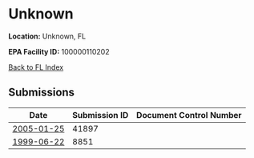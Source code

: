 # Unknown

**Location:** Unknown, FL

**EPA Facility ID:** 100000110202

[Back to FL Index](../../index.md)

## Submissions

| Date | Submission ID | Document Control Number |
|------|--------------|-------------------------|
| [2005-01-25](submissions/41897.md) | 41897 |  |
| [1999-06-22](submissions/8851.md) | 8851 |  |
